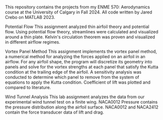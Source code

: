 This repository contains the projects from my ENME 570: Aerodynamics course at the University of Calgary in Fall 2024. 
All code written by Jared Crebo on MATLAB 2023. 

Potential Flow
This assignment analyzed thin airfoil theory and potential flow. 
Using potential flow theory, streamlines were calculated and visualized around a thin plate. 
Kelvin's circulation theorem was proven and visualized in different airflow regimes. 

Vortex Panel Method
This assignment implements the vortex panel method, a numerical method for analyzing the forces applied on an airfoil in an airflow. 
For any airfoil shape, the program will discretize its geometry into panels and solve for the vortex strengths at each panel that satisfy the Kutta condition at the trailing edge of the airfoil. 
A sensitivity analysis was conducted to determine which panel to remove from the system of equations to apply the Kutta condition. 
Coefficient of lift was plotted and compared to literature. 

Wind Tunnel Analysis
This lab assignment analyzes the data from our experimental wind tunnel test on a finite wing. 
NACA0012 Pressure contains the pressure distribution along the airfoil surface. 
NACA0012 and NACA2412 contain the force transducer data of lift and drag. 
